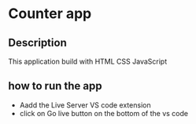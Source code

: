 # Counter app

## Description

This application build with HTML CSS JavaScript

## how to run the app

- Aadd the Live Server VS code extension
- click on Go live button on the bottom of the vs code
